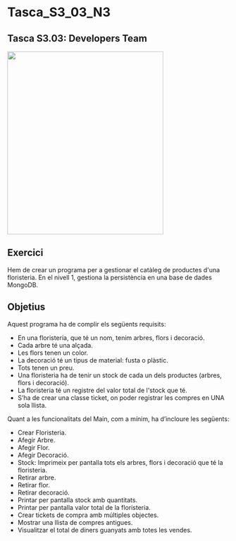 # Tasca_S3_03_N3  
## Tasca S3.03: Developers Team

<img src="https://www.pngkit.com/png/full/225-2254691_9kib-354x415-unnamed-mongodb-logo-svg.png" height="415" width="354" >

## Exercici
Hem de crear un programa per a gestionar el catàleg de productes d'una floristeria. En el nivell 1, gestiona la persistència en una base de dades MongoDB.


## Objetius

Aquest programa ha de complir els següents  requisits:  

 - En una floristeria, que té un nom, tenim arbres, flors i decoració.
 - Cada arbre té una alçada. 
 - Les flors tenen un color. 
 - La decoració té un tipus de material: fusta o plàstic. 
 - Tots tenen un preu.
 - Una floristeria ha de tenir un stock de cada un dels productes (arbres, flors i decoració).
 - La floristeria té un registre del valor total de l'stock que té.
 - S’ha de crear una classe ticket, on poder registrar les compres en UNA sola llista.

Quant a les funcionalitats del Main, com a mínim, ha d’incloure les següents:

- Crear Floristeria.
- Afegir Arbre.
- Afegir Flor.
- Afegir Decoració.
- Stock: Imprimeix per pantalla tots els arbres, flors i decoració que té la floristeria.
- Retirar arbre.
- Retirar flor.
- Retirar decoració.
- Printar per pantalla stock amb quantitats.
- Printar per pantalla valor total de la floristeria.
- Crear tickets de compra amb múltiples objectes.
- Mostrar una llista de compres antigues.
- Visualitzar el total de diners guanyats amb totes les vendes.

